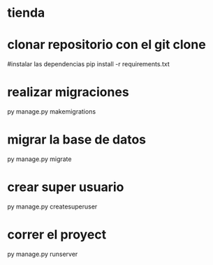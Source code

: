 # tienda

# clonar repositorio con el git clone

#instalar las dependencias 
pip install -r requirements.txt

# realizar migraciones
py manage.py makemigrations

# migrar la base de datos 
py manage.py migrate

# crear super usuario
py manage.py createsuperuser

# correr el proyect
py manage.py runserver
